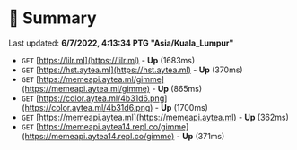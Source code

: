 # 📖 Summary
Last updated: **6/7/2022, 4:13:34 PTG "Asia/Kuala_Lumpur"**

- `GET` [https://lilr.ml](https://lilr.ml) - **Up** (1683ms)
- `GET` [https://hst.aytea.ml](https://hst.aytea.ml) - **Up** (370ms)
- `GET` [https://memeapi.aytea.ml/gimme](https://memeapi.aytea.ml/gimme) - **Up** (865ms)
- `GET` [https://color.aytea.ml/4b31d6.png](https://color.aytea.ml/4b31d6.png) - **Up** (1700ms)
- `GET` [https://memeapi.aytea.ml](https://memeapi.aytea.ml) - **Up** (362ms)
- `GET` [https://memeapi.aytea14.repl.co/gimme](https://memeapi.aytea14.repl.co/gimme) - **Up** (371ms)
